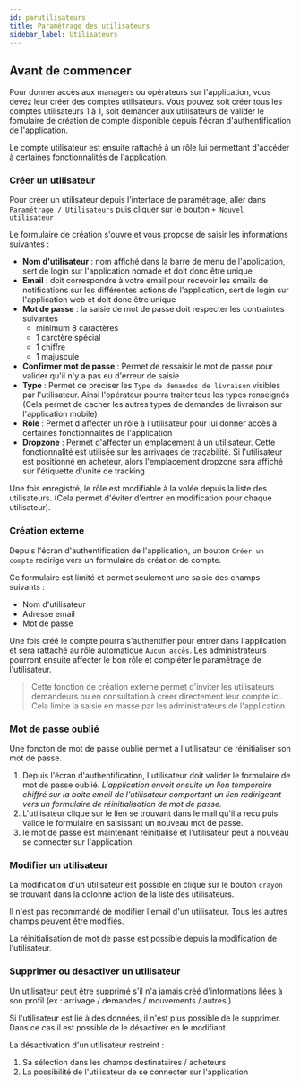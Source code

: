 ```yaml
---
id: parutilisateurs
title: Paramétrage des utilisateurs
sidebar_label: Utilisateurs
---
```


## Avant de commencer

Pour donner accès aux managers ou opérateurs sur l'application, vous devez leur créer des comptes utilisateurs. Vous pouvez soit créer tous les comptes utilisateurs 1 à 1, soit demander aux utilisateurs de valider le fomulaire de création de compte disponible depuis l'écran d'authentification de l'application.

Le compte utilisateur est ensuite rattaché à un rôle lui permettant d'accéder à certaines fonctionnalités de l'application.

### Créer un utilisateur

Pour créer un utilisateur depuis l'interface de paramétrage, aller dans `Paramétrage / Utilisateurs` puis cliquer sur le bouton `+ Nouvel utilisateur`

Le formulaire de création s'ouvre et vous propose de saisir les informations suivantes : 
- **Nom d'utilisateur** : nom affiché dans la barre de menu de l'application, sert de login sur l'application nomade et doit donc être unique
- **Email** : doit correspondre à votre email pour recevoir les emails de notifications sur les différentes actions de l'application, sert de login sur l'application web et doit donc être unique
- **Mot de passe** : la saisie de mot de passe doit respecter les contraintes suivantes
    - minimum 8 caractères
    - 1 carctère spécial
    - 1 chiffre
    - 1 majuscule
- **Confirmer mot de passe** : Permet de ressaisir le mot de passe pour valider qu'il n'y a pas eu d'erreur de saisie
- **Type** : Permet de préciser les `Type de demandes de livraison` visibles par l'utilisateur. Ainsi l'opérateur pourra traiter tous les types renseignés (Cela permet de cacher les autres types de demandes de livraison sur l'application mobile)
- **Rôle** : Permet d'affecter un rôle à l'utilisateur pour lui donner accès à certaines fonctionnalités de l'application
- **Dropzone** : Permet d'affecter un emplacement à un utilisateur. Cette fonctionnalité est utilisée sur les arrivages de traçabilité. Si l'utilisateur est positionné en acheteur, alors l'emplacement dropzone sera affiché sur l'étiquette d'unité de tracking

Une fois enregistré, le rôle est modifiable à la volée depuis la liste des utilisateurs. (Cela permet d'éviter d'entrer en modification pour chaque utilisateur).

### Création externe

Depuis l'écran d'authentification de l'application, un bouton `Créer un compte` redirige vers un formulaire de création de compte.

Ce formulaire est limité et permet seulement une saisie des champs suivants : 
- Nom d'utilisateur
- Adresse email 
- Mot de passe

Une fois créé le compte pourra s'authentifier pour entrer dans l'application et sera rattaché au rôle automatique `Aucun accès`. Les administrateurs pourront ensuite affecter le bon rôle et compléter le paramétrage de l'utilisateur.

>Cette fonction de création externe permet d'inviter les utilisateurs demandeurs ou en consultation à créer directement leur compte ici. Cela limite la saisie en masse par les administrateurs de l'application

### Mot de passe oublié

Une foncton de mot de passe oublié permet à l'utilisateur de réinitialiser son mot de passe. 
1. Depuis l'écran d'authentification, l'utilisateur doit valider le formulaire de mot de passe oublié. 
*L'application envoit ensuite un lien temporaire chiffré sur la boite email de l'utilisateur comportant un lien redirigeant vers un formulaire de réinitialisation de mot de passe.*
2. L'utilisateur clique sur le lien se trouvant dans le mail qu'il a recu puis valide le formulaire en saisissant un nouveau mot de passe.
3. le mot de passe est maintenant réinitialisé et l'utilisateur peut à nouveau se connecter sur l'application.

### Modifier un utilisateur

La modification d'un utilisateur est possible en clique sur le bouton `crayon` se trouvant dans la colonne action de la liste des utilisateurs.

Il n'est pas recommandé de modifier l'email d'un utilisateur. Tous les autres champs peuvent être modifiés.


La réinitialisation de mot de passe est possible depuis la modification de l'utilisateur.

### Supprimer ou désactiver un utilisateur

Un utilisateur peut être supprimé s'il n'a jamais créé d'informations liées à son profil (ex : arrivage / demandes / mouvements / autres )

Si l'utilisateur est lié à des données, il n'est plus possible de le supprimer. Dans ce cas il est possible de le désactiver en le modifiant.

La désactivation d'un utilisateur restreint : 
1. Sa sélection dans les champs destinataires / acheteurs
2. La possibilité de l'utilisateur de se connecter sur l'application